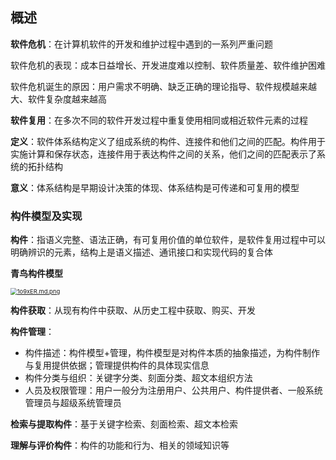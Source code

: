 ## 概述

**软件危机**：在计算机软件的开发和维护过程中遇到的一系列严重问题

软件危机的表现：成本日益增长、开发进度难以控制、软件质量差、软件维护困难

软件危机诞生的原因：用户需求不明确、缺乏正确的理论指导、软件规模越来越大、软件复杂度越来越高

**软件复用**：在多次不同的软件开发过程中重复使用相同或相近软件元素的过程

**定义**：软件体系结构定义了组成系统的构件、连接件和他们之间的匹配。构件用于实施计算和保存状态，连接件用于表达构件之间的关系，他们之间的匹配表示了系统的拓扑结构

**意义**：体系结构是早期设计决策的体现、体系结构是可传递和可复用的模型

### 构件模型及实现

**构件**：指语义完整、语法正确，有可复用价值的单位软件，是软件复用过程中可以明确辨识的元素，结构上是语义描述、通讯接口和实现代码的复合体

**青鸟构件模型**

[<img src="https://s2.ax1x.com/2020/02/11/1o9xER.md.png" alt="1o9xER.md.png" style="zoom:67%;" />](https://imgchr.com/i/1o9xER)

**构件获取**：从现有构件中获取、从历史工程中获取、购买、开发

**构件管理**：

* 构件描述：构件模型+管理，构件模型是对构件本质的抽象描述，为构件制作与复用提供依据；管理提供构件的具体现实信息
* 构件分类与组织：关键字分类、刻面分类、超文本组织方法
* 人员及权限管理：用户一般分为注册用户、公共用户、构件提供者、一般系统管理员与超级系统管理员

**检索与提取构件**：基于关键字检索、刻面检索、超文本检索

**理解与评价构件**：构件的功能和行为、相关的领域知识等